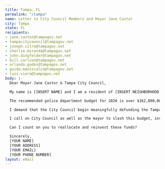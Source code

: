 ```yaml
---
title: Tampa, FL
permalink: "/tampa"
name: Letter to City Council Members and Mayor Jane Castor
city: Tampa
state: FL
recipients:
- jane.castor@tampagov.net
- tampacitycouncil@tampagov.net
- joseph.citro@tampagov.net
- charlie.miranda@tampagov.net
- john.dingfelder@tampagov.net
- bill.carlson@tampagov.net
- orlando.gudes@tampagov.net
- guido.maniscalco@tampagov.net
- luis.viera@tampagov.net
body: |-
  Dear Mayor Jane Castor & Tampa City Council,

  My name is [INSERT NAME] and I am a resident of [INSERT NEIGHBORHOOD, SUBDIVISION, CITY, ETC], today I am writing to you to demand that the mayor and the city council restrict the police department budjet, and fully reallocate towards community programs, housing, and education to actually keep our community safe.

  The recommended police department budget for 2020 is over $162,000,000--37% of the general fund. This is an astronomical number alone and especially compared to the budgets of other departments. This budget should have been reallocated and reinvested in the community rather than a further militarized police force fundamentally unfit to respond to the types of issues our community faces.

  I demand that the City Council begin meaningfully defunding the Tampa Police Department and re-allocate those funds to programs proven to more effectively promote a safe and equitable community: community-based mental health services, substance abuse treatment services, affordable housing programs, and more. I demand a budget that reflects the actual needs of Tampa residents.

  I call on City Council as well as the mayor to slash this budget, invest in the citizens of Tampa, and set an example for the Tampa Bay area and for the nation as a whole. With these initiatives, our community can lead the nation towards a healthier, safer, and more equitable future.

  Can I count on you to reallocate and reinvest these funds?

  Sincerely,
  [YOUR NAME]
  [YOUR ADDRESS]
  [YOUR EMAIL]
  [YOUR PHONE NUMBER]
layout: email
---
```


